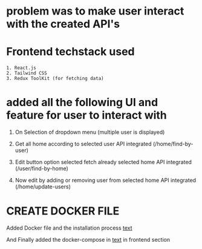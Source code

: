 # problem was to make user interact with the created API's

# Frontend techstack used
    1. React.js
    2. Tailwind CSS
    3. Redux ToolKit (for fetching data)

# added all the following UI and feature for user to interact with

1. On Selection of dropdown menu (multiple user is displayed)

2. Get all home according to selected user 
    API integrated (/home/find-by-user)

3. Edit button option selected fetch already selected home
    API integrated (/user/find-by-home)

4. Now edit by adding or removing user from selected home
    API integrated (/home/update-users)

# CREATE DOCKER FILE

Added Docker file and the installation process [text](Dockerfile)

And Finally added the docker-compose in [text](../docker-compose.final.yml) in frontend section